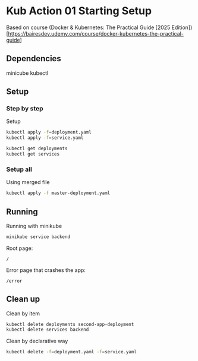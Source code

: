 # Kub Action 01 Starting Setup

Based on course (Docker & Kubernetes: The Practical Guide [2025 Edition])[https://bairesdev.udemy.com/course/docker-kubernetes-the-practical-guide]


## Dependencies

minicube
kubectl

## Setup

### Step by step
Setup
```bash
kubectl apply -f=deployment.yaml
kubectl apply -f=service.yaml
```

```bash
kubectl get deployments
kubectl get services
```

### Setup all
Using merged file

```bash
kubectl apply -f master-deployment.yaml
```

## Running

Running with minikube
```bash
minikube service backend
```

Root page:
```
/
```

Error page that crashes the app:
```
/error
```

## Clean up
Clean by item
```bash
kubectl delete deployments second-app-deployment
kubectl delete services backend
```

Clean by declarative way
```bash
kubectl delete -f=deployment.yaml -f=service.yaml
```
